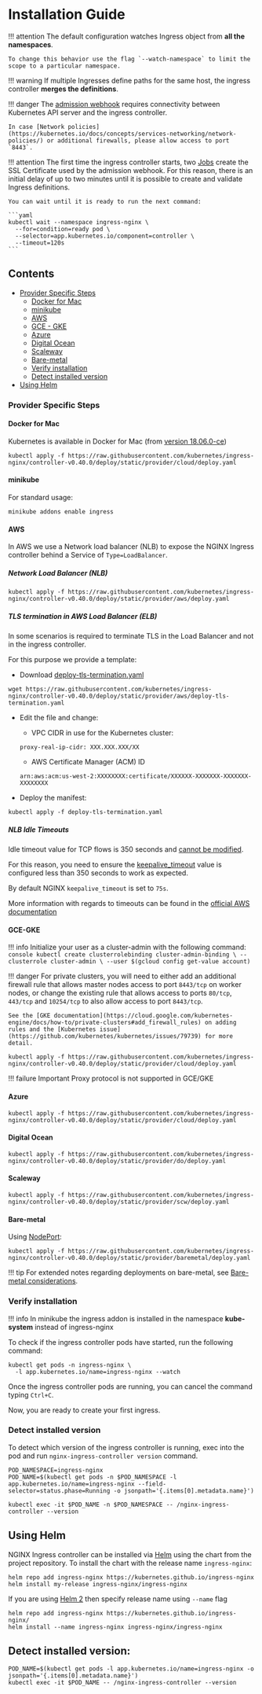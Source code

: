 # Installation Guide

!!! attention
    The default configuration watches Ingress object from **all the namespaces**.

    To change this behavior use the flag `--watch-namespace` to limit the scope to a particular namespace.

!!! warning
    If multiple Ingresses define paths for the same host, the ingress controller **merges the definitions**.

!!! danger
    The [admission webhook](https://kubernetes.io/docs/reference/access-authn-authz/extensible-admission-controllers/) requires connectivity between Kubernetes API server and the ingress controller.

    In case [Network policies](https://kubernetes.io/docs/concepts/services-networking/network-policies/) or additional firewalls, please allow access to port `8443`.

!!! attention
    The first time the ingress controller starts, two [Jobs](https://kubernetes.io/docs/concepts/workloads/controllers/jobs-run-to-completion/) create the SSL Certificate used by the admission webhook.
    For this reason, there is an initial delay of up to two minutes until it is possible to create and validate Ingress definitions.

    You can wait until it is ready to run the next command:

    ```yaml
    kubectl wait --namespace ingress-nginx \
      --for=condition=ready pod \
      --selector=app.kubernetes.io/component=controller \
      --timeout=120s
    ```

## Contents

- [Provider Specific Steps](#provider-specific-steps)
  - [Docker for Mac](#docker-for-mac)
  - [minikube](#minikube)
  - [AWS](#aws)
  - [GCE - GKE](#gce-gke)
  - [Azure](#azure)
  - [Digital Ocean](#digital-ocean)
  - [Scaleway](#scaleway)
  - [Bare-metal](#bare-metal)
  - [Verify installation](#verify-installation)
  - [Detect installed version](#detect-installed-version)
- [Using Helm](#using-helm)

### Provider Specific Steps

#### Docker for Mac

Kubernetes is available in Docker for Mac (from [version 18.06.0-ce](https://docs.docker.com/docker-for-mac/release-notes/#stable-releases-of-2018))

[enable]: https://docs.docker.com/docker-for-mac/#kubernetes

```console
kubectl apply -f https://raw.githubusercontent.com/kubernetes/ingress-nginx/controller-v0.40.0/deploy/static/provider/cloud/deploy.yaml
```

#### minikube

For standard usage:

```console
minikube addons enable ingress
```

#### AWS

In AWS we use a Network load balancer (NLB) to expose the NGINX Ingress controller behind a Service of `Type=LoadBalancer`.

##### Network Load Balancer (NLB)

```console
kubectl apply -f https://raw.githubusercontent.com/kubernetes/ingress-nginx/controller-v0.40.0/deploy/static/provider/aws/deploy.yaml
```

##### TLS termination in AWS Load Balancer (ELB)

In some scenarios is required to terminate TLS in the Load Balancer and not in the ingress controller.

For this purpose we provide a template:

- Download [deploy-tls-termination.yaml](https://raw.githubusercontent.com/kubernetes/ingress-nginx/controller-v0.40.0/deploy/static/provider/aws/deploy-tls-termination.yaml)

```console
wget https://raw.githubusercontent.com/kubernetes/ingress-nginx/controller-v0.40.0/deploy/static/provider/aws/deploy-tls-termination.yaml
```

- Edit the file and change:

  - VPC CIDR in use for the Kubernetes cluster:

  `proxy-real-ip-cidr: XXX.XXX.XXX/XX`

  - AWS Certificate Manager (ACM) ID

  `arn:aws:acm:us-west-2:XXXXXXXX:certificate/XXXXXX-XXXXXXX-XXXXXXX-XXXXXXXX`

- Deploy the manifest:

```console
kubectl apply -f deploy-tls-termination.yaml
```

##### NLB Idle Timeouts

Idle timeout value for TCP flows is 350 seconds and [cannot be modified](https://docs.aws.amazon.com/elasticloadbalancing/latest/network/network-load-balancers.html#connection-idle-timeout).

For this reason, you need to ensure the [keepalive_timeout](http://nginx.org/en/docs/http/ngx_http_core_module.html#keepalive_timeout) value is configured less than 350 seconds to work as expected.

By default NGINX `keepalive_timeout` is set to `75s`.

More information with regards to timeouts can be found in the [official AWS documentation](https://docs.aws.amazon.com/elasticloadbalancing/latest/network/network-load-balancers.html#connection-idle-timeout)

#### GCE-GKE

!!! info
    Initialize your user as a cluster-admin with the following command:
    ```console
    kubectl create clusterrolebinding cluster-admin-binding \
      --clusterrole cluster-admin \
      --user $(gcloud config get-value account)
    ```

!!! danger
    For private clusters, you will need to either add an additional firewall rule that allows master nodes access to port `8443/tcp` on worker nodes, or change the existing rule that allows access to ports `80/tcp`, `443/tcp` and `10254/tcp` to also allow access to port `8443/tcp`.

    See the [GKE documentation](https://cloud.google.com/kubernetes-engine/docs/how-to/private-clusters#add_firewall_rules) on adding rules and the [Kubernetes issue](https://github.com/kubernetes/kubernetes/issues/79739) for more detail.


```console
kubectl apply -f https://raw.githubusercontent.com/kubernetes/ingress-nginx/controller-v0.40.0/deploy/static/provider/cloud/deploy.yaml
```

!!! failure Important
    Proxy protocol is not supported in GCE/GKE

#### Azure

```console
kubectl apply -f https://raw.githubusercontent.com/kubernetes/ingress-nginx/controller-v0.40.0/deploy/static/provider/cloud/deploy.yaml
```

#### Digital Ocean

```console
kubectl apply -f https://raw.githubusercontent.com/kubernetes/ingress-nginx/controller-v0.40.0/deploy/static/provider/do/deploy.yaml
```

#### Scaleway

```console
kubectl apply -f https://raw.githubusercontent.com/kubernetes/ingress-nginx/controller-v0.40.0/deploy/static/provider/scw/deploy.yaml
```

#### Bare-metal

Using [NodePort](https://kubernetes.io/docs/concepts/services-networking/service/#type-nodeport):

```console
kubectl apply -f https://raw.githubusercontent.com/kubernetes/ingress-nginx/controller-v0.40.0/deploy/static/provider/baremetal/deploy.yaml
```

!!! tip
    For extended notes regarding deployments on bare-metal, see [Bare-metal considerations](./baremetal.md).

### Verify installation

!!! info
    In minikube the ingress addon is installed in the namespace **kube-system** instead of ingress-nginx

To check if the ingress controller pods have started, run the following command:

```console
kubectl get pods -n ingress-nginx \
  -l app.kubernetes.io/name=ingress-nginx --watch
```

Once the ingress controller pods are running, you can cancel the command typing `Ctrl+C`.

Now, you are ready to create your first ingress.

### Detect installed version

To detect which version of the ingress controller is running, exec into the pod and run `nginx-ingress-controller version` command.

```console
POD_NAMESPACE=ingress-nginx
POD_NAME=$(kubectl get pods -n $POD_NAMESPACE -l app.kubernetes.io/name=ingress-nginx --field-selector=status.phase=Running -o jsonpath='{.items[0].metadata.name}')

kubectl exec -it $POD_NAME -n $POD_NAMESPACE -- /nginx-ingress-controller --version
```

## Using Helm

NGINX Ingress controller can be installed via [Helm](https://helm.sh/) using the chart from the project repository.
To install the chart with the release name `ingress-nginx`:

```console
helm repo add ingress-nginx https://kubernetes.github.io/ingress-nginx
helm install my-release ingress-nginx/ingress-nginx
```

If you are using [Helm 2](https://v2.helm.sh/) then specify release name using `--name` flag

```console
helm repo add ingress-nginx https://kubernetes.github.io/ingress-nginx/
helm install --name ingress-nginx ingress-nginx/ingress-nginx
```

## Detect installed version:

```console
POD_NAME=$(kubectl get pods -l app.kubernetes.io/name=ingress-nginx -o jsonpath='{.items[0].metadata.name}')
kubectl exec -it $POD_NAME -- /nginx-ingress-controller --version
```
